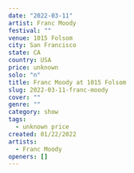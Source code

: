 ```yaml
---
date: "2022-03-11"
artist: Franc Moody
festival: ""
venue: 1015 Folsom
city: San Francisco
state: CA
country: USA
price: unknown
solo: "n"
title: Franc Moody at 1015 Folsom
slug: 2022-03-11-franc-moody
cover: ""
genre: ""
category: show
tags:
  - unknown price
created: 01/22/2022
artists:
  - Franc Moody
openers: []
---
```

